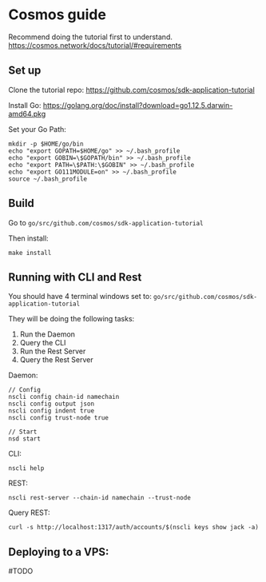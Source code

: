 # Cosmos guide

Recommend doing the tutorial first to understand.
https://cosmos.network/docs/tutorial/#requirements


## Set up

Clone the tutorial repo:
https://github.com/cosmos/sdk-application-tutorial


Install Go:
https://golang.org/doc/install?download=go1.12.5.darwin-amd64.pkg

Set your Go Path:
```
mkdir -p $HOME/go/bin
echo "export GOPATH=$HOME/go" >> ~/.bash_profile
echo "export GOBIN=\$GOPATH/bin" >> ~/.bash_profile
echo "export PATH=\$PATH:\$GOBIN" >> ~/.bash_profile
echo "export GO111MODULE=on" >> ~/.bash_profile
source ~/.bash_profile
```

## Build

Go to `go/src/github.com/cosmos/sdk-application-tutorial`

Then install:
```
make install
```

## Running with CLI and Rest

You should have 4 terminal windows set to: `go/src/github.com/cosmos/sdk-application-tutorial`

They will be doing the following tasks:
1. Run the Daemon
2. Query the CLI
3. Run the Rest Server
4. Query the Rest Server

Daemon:
```
// Config
nscli config chain-id namechain
nscli config output json
nscli config indent true
nscli config trust-node true

// Start
nsd start
```

CLI:
```
nscli help
```

REST:
```
nscli rest-server --chain-id namechain --trust-node
```

Query REST:
```
curl -s http://localhost:1317/auth/accounts/$(nscli keys show jack -a)
```


## Deploying to a VPS:

#TODO
